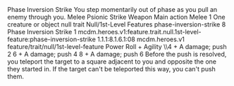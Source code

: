 <ability>
  <name>Phase Inversion Strike</name>
  <flavor>You step momentarily out of phase as you pull an enemy through you.</flavor>
  <keywords>
    <keyword>Melee</keyword>
    <keyword>Psionic</keyword>
    <keyword>Strike</keyword>
    <keyword>Weapon</keyword>
  </keywords>
  <type>Main action</type>
  <distance>Melee 1</distance>
  <target>One creature or object</target>
  <metadata>
    <class>null</class>
    <feature_type>trait</feature_type>
    <file_dpath>Null/1st-Level Features</file_dpath>
    <item_id>phase-inversion-strike</item_id>
    <item_index>8</item_index>
    <item_name>Phase Inversion Strike</item_name>
    <level>1</level>
    <scc>mcdm.heroes.v1:feature.trait.null.1st-level-feature:phase-inversion-strike</scc>
    <scdc>1.1.1:8.1.6.1:08</scdc>
    <source>mcdm.heroes.v1</source>
    <type>feature/trait/null/1st-level-feature</type>
  </metadata>
  <effects>
    <effect type="roll">
      <roll>Power Roll + Agility</roll>
      <t1>\\4 + A damage; push 2</t1>
      <t2>6 + A damage; push 4</t2>
      <t3>8 + A damage; push 6</t3>
    </effect>
    <effect type="mundane">Before the push is resolved, you teleport the target to a square adjacent to you and opposite the one they started in. If the target can&apos;t be teleported this way, you can&apos;t push them.</effect>
  </effects>
</ability>
